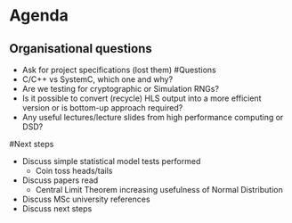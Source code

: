 Agenda
===
Organisational questions
-
- Ask for project specifications (lost them)
#Questions
- C/C++ vs SystemC, which one and why?
- Are we testing for cryptographic or Simulation RNGs?
- Is it possible to convert (recycle) HLS output into a more efficient version or is bottom-up approach required?
- Any useful lectures/lecture slides from high performance computing or DSD?


#Next steps
- Discuss simple statistical model tests performed
  - Coin toss heads/tails
- Discuss papers read
  - Central Limit Theorem increasing usefulness of Normal Distribution
- Discuss MSc university references
- Discuss next steps
